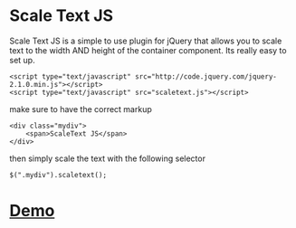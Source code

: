 Scale Text JS
===========

Scale Text JS is a simple to use plugin for jQuery that allows you to scale text to the width AND height of the container component.
Its really easy to set up.


    <script type="text/javascript" src="http://code.jquery.com/jquery-2.1.0.min.js"></script>
    <script type="text/javascript" src="scaletext.js"></script>

make sure to have the correct markup

    <div class="mydiv">
        <span>ScaleText JS</span>
    </div>

then simply scale the text with the following selector

    $(".mydiv").scaletext();


[Demo]
=====

[Demo]:http://smasala.github.io/scaletextjs/demo.html
